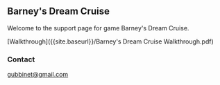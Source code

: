 ## Barney's Dream Cruise

Welcome to the support page for game Barney's Dream Cruise.

[Walkthrough]({{site.baseurl}}/Barney's Dream Cruise Walkthrough.pdf)

### Contact

<gubbinet@gmail.com>

